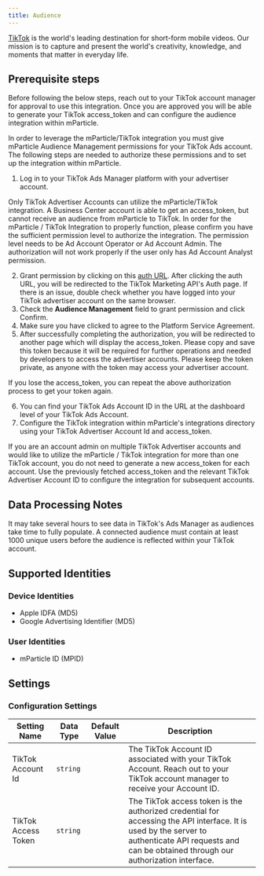 ```yaml
---
title: Audience
---
```


[TikTok](https://www.tiktok.com/) is the world's leading destination for short-form mobile videos. Our mission is to capture and present the world's creativity, knowledge, and moments that matter in everyday life.

## Prerequisite steps

<aside>
	Before following the below steps, reach out to your TikTok account manager for approval to use this integration. Once you are approved you will be able to generate your TikTok access_token and can configure the audience integration within mParticle.
</aside>

In order to leverage the mParticle/TikTok integration you must give mParticle Audience Management permissions for your TikTok Ads account. The following steps are needed to authorize these permissions and to set up the integration within mParticle.

1. Log in to your TikTok Ads Manager platform with your advertiser account.

<aside>Only TikTok Advertiser Accounts can utilize the mParticle/TikTok integration. A Business Center account is able to get an access_token, but cannot receive an audience from mParticle to TikTok. In order for the mParticle / TikTok Integration to properly function, please confirm you have the sufficient permission level to authorize the integration. The permission level needs to be Ad Account Operator or Ad Account Admin. The authorization will not work properly if the user only has Ad Account Analyst permission.</aside>

2. Grant permission by clicking on this [auth URL](https://ads.tiktok.com/marketing_api/auth?app_id=6832096900351524870&state=your_custom_params&redirect_uri=https%3A%2F%2F9gxx0bcf8j.execute-api.us-east-1.amazonaws.com%2Fv1%2Fauth&rid=9btisiije48). After clicking the auth URL, you will be redirected to the TikTok Marketing API's Auth page. If there is an issue, double check whether you have logged into your TikTok advertiser account on the same browser.
3. Check the <b>Audience Management</b> field to grant permission and click Confirm.
4. Make sure you have clicked to agree to the Platform Service Agreement.
5. After successfully completing the authorization, you will be redirected to another page which will display the access_token. Please copy and save this token because it will be required for further operations and needed by developers to access the advertiser accounts. Please keep the token private, as anyone with the token may access your advertiser account.

<aside>If you lose the access_token, you can repeat the above authorization process to get your token again.</aside>

6. You can find your TikTok Ads Account ID in the URL at the dashboard level of your TikTok Ads Account.
7. Configure the TikTok integration within mParticle's integrations directory using your TikTok Advertiser Account Id and access_token.

<aside>If you are an account admin on multiple TikTok Advertiser accounts and would like to utilize the mParticle / TikTok integration for more than one TikTok account, you do not need to generate a new access_token for each account. Use the previously fetched access_token and the relevant TikTok Advertiser Account ID to configure the integration for subsequent accounts.</aside>

## Data Processing Notes

It may take several hours to see data in TikTok's Ads Manager as audiences take time to fully populate. A connected audience must contain at least 1000 unique users before the audience is reflected within your TikTok account.

## Supported Identities

### Device Identities

* Apple IDFA (MD5)
* Google Advertising Identifier (MD5)

### User Identities

* mParticle ID (MPID)

## Settings

### Configuration Settings

Setting Name | Data Type | Default Value | Description
|---|---|---|---
| TikTok Account Id | `string` | <unset> | The TikTok Account ID associated with your TikTok Account. Reach out to your TikTok account manager to receive your Account ID.
| TikTok Access Token | `string` | <unset> | The TikTok access token is the authorized credential for accessing the API interface. It is used by the server to authenticate API requests and can be obtained through our authorization interface.
